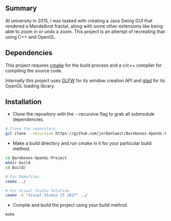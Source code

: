## Summary

At university in 2015, I was tasked with creating a Java Swing GUI that rendered a Mandelbrot fractal, along with some other extensions like being able to zoom in or undo a zoom. This project is an attempt of recreating that using C++ and OpenGL.

## Dependencies

This project requires [cmake](https://cmake.org) for the build process and a c/c++ compiler for compiling the source code.

Internally this project uses [GLFW](https://github.com/glfw/glfw) for its window creation API and [glad](https://github.com/Dav1dde/glad) for its OpenGL loading library.

## Installation

* Clone the repository with the --recursive flag to grab all submodule dependencies.

```bash
# Clone the repository
git clone --recursive https://github.com/jordanlwest/Barebones-OpenGL-Project.git
```

* Make a build directory and run cmake in it for your particular build method.

```bash
cd Barebones-OpenGL-Project
mkdir build
cd build/

# For Makefiles
cmake ../

# For Visual Studio Solution
cmake -G "Visual Studio 15 2017" ../
```

* Compile and build the project using your build method. 

```
make
```
